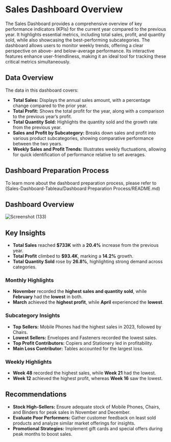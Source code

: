 # Sales Dashboard Overview

The Sales Dashboard provides a comprehensive overview of key performance indicators (KPIs) for the current year compared to the previous year. It highlights essential metrics, including total sales, profit, and quantity sold, while also showcasing the best-performing subcategories. The dashboard allows users to monitor weekly trends, offering a clear perspective on above- and below-average performance. Its interactive features enhance user-friendliness, making it an ideal tool for tracking these critical metrics simultaneously.

## Data Overview

The data in this dashboard covers:

- **Total Sales:** Displays the annual sales amount, with a percentage change compared to the prior year.
- **Total Profit:** Shows the total profit for the year, along with a comparison to the previous year’s profit.
- **Total Quantity Sold:** Highlights the quantity sold and the growth rate from the previous year.
- **Sales and Profit by Subcategory:** Breaks down sales and profit into various product subcategories, showing comparative performance between the two years.
- **Weekly Sales and Profit Trends:** Illustrates weekly fluctuations, allowing for quick identification of performance relative to set averages.

## Dashboard Preparation Process

To learn more about the dashboard preparation process, please refer to 
(Sales-Dashboard-Tableau/Dashboard Preparation Process/README.md)

## Dashboard Overview

  
![Screenshot (133)](https://github.com/user-attachments/assets/0fadd339-190e-4d31-baab-0872205db4d9)


## Key Insights

- **Total Sales** reached **$733K** with a **20.4%** increase from the previous year.
- **Total Profit** climbed to **$93.4K**, marking a **14.2%** growth.
- **Total Quantity Sold** rose by **26.8%**, highlighting strong demand across categories.

### Monthly Highlights

- **November** recorded the **highest sales and quantity sold**, while **February** had the **lowest** in both.
- **March** achieved the **highest profit**, while **April** experienced the **lowest**.

### Subcategory Insights

- **Top Sellers:** Mobile Phones had the highest sales in 2023, followed by Chairs.
- **Lowest Sellers:** Envelopes and Fasteners recorded the lowest sales.
- **Top Profit Contributors:** Copiers and Stationery led in profitability.
- **Main Loss Contributor:** Tables accounted for the largest loss.

### Weekly Highlights

- **Week 48** recorded the highest sales, while **Week 21** had the lowest.
- **Week 12** achieved the highest profit, whereas **Week 16** saw the lowest.

## Recommendations

- **Stock High-Sellers:** Ensure adequate stock of Mobile Phones, Chairs, and Binders for peak sales in November and December.
- **Evaluate Poor Performers:** Gather customer feedback on least sold products and analyze similar market offerings for insights.
- **Promotional Strategies:** Implement gift cards and special offers during peak months to boost sales.
